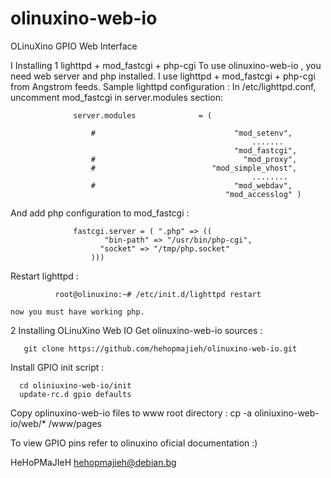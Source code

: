 olinuxino-web-io
================

OLinuXino GPIO Web Interface

I Installing
1 lighttpd + mod_fastcgi + php-cgi
  To use olinuxino-web-io , you need web server and php installed.
  I use lighttpd + mod_fastcgi + php-cgi from Angstrom feeds.
  Sample  lighttpd configuration : 
      In /etc/lighttpd.conf, uncomment mod_fastcgi in server.modules section:
    
                  server.modules              = (

                      #                               "mod_setenv",
                                                          .......
                                                      "mod_fastcgi",  
                      #                                 "mod_proxy",
                      #                          "mod_simple_vhost",
                                                          ........
                      #                               "mod_webdav",
                                                    "mod_accesslog" )

  
  And add php configuration to mod_fastcgi :  
                  
                  fastcgi.server = ( ".php" => ((
                         "bin-path" => "/usr/bin/php-cgi",
                        "socket" => "/tmp/php.socket"
                      )))


   Restart  lighttpd :
              
              root@olinuxino:~# /etc/init.d/lighttpd restart
    
    now you must have working php.    
2 Installing OLinuXino Web IO
  Get olinuxino-web-io sources :
  
       git clone https://github.com/hehopmajieh/olinuxino-web-io.git
  
  Install GPIO init script :
  
      cd oliniuxino-web-io/init
      update-rc.d gpio defaults
  
  Copy oplinuxino-web-io files to www root directory :
      cp -a oliniuxino-web-io/web/* /www/pages
  
  To view GPIO pins refer to olinuxino oficial documentation :)
  
  HeHoPMaJIeH <hehopmajieh@debian.bg>
  
                